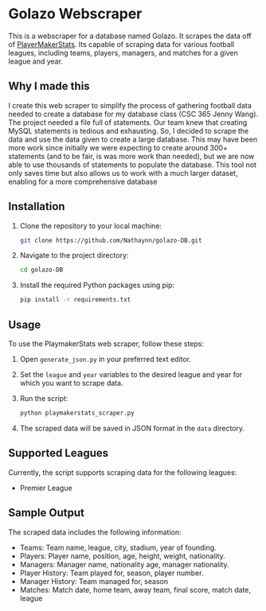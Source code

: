 # Golazo Webscraper

This is a webscraper for a database named Golazo. It scrapes the data off of [PlayerMakerStats](https:www.playermakerstats.com). Its capable of scraping data for various football leagues, including teams, players, managers, and matches for a given league and year.

## Why I made this

I create this web scraper to simplify the process of gathering football data needed to create a database for my database class (CSC 365 Jenny Wang). The project needed a file full of statements. Our team knew that creating MySQL statements is tedious and exhausting. So, I decided to scrape the data and use the data given to create a large database. This may have been more work since initially we were expecting to create around 300+ statements (and to be fair, is was more work than needed), but we are now able to use thousands of statements to populate the database. This tool not only saves time but also allows us to work with a much larger dataset, enabling for a more comprehensive database
## Installation

1. Clone the repository to your local machine:

    ```bash
    git clone https://github.com/Nathaynn/golazo-DB.git
    ```

2. Navigate to the project directory:

    ```bash
    cd golazo-DB
    ```

3. Install the required Python packages using pip:

    ```bash
    pip install -r requirements.txt

    ```
## Usage

To use the PlaymakerStats web scraper, follow these steps:

1. Open `generate_json.py` in your preferred text editor.

2. Set the `league` and `year` variables to the desired league and year for which you want to scrape data.

3. Run the script:

    ```bash
    python playmakerstats_scraper.py
    ```

4. The scraped data will be saved in JSON format in the `data` directory.

## Supported Leagues

Currently, the script supports scraping data for the following leagues:

- Premier League

## Sample Output

The scraped data includes the following information:

- Teams: Team name, league, city, stadium, year of founding.
- Players: Player name, position, age, height, weight, nationality.
- Managers: Manager name, nationality age, manager nationality.
- Player History: Team played for, season, player number.
- Manager History: Team managed for, season
- Matches: Match date, home team, away team, final score, match date, league

